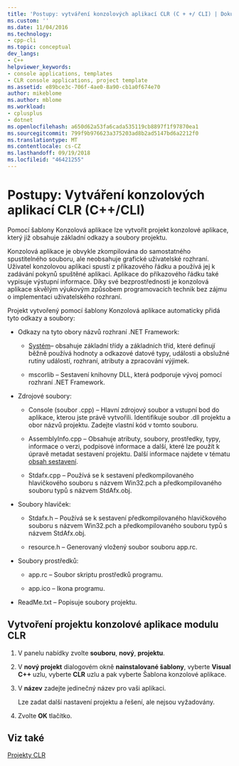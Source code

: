 ```yaml
---
title: 'Postupy: vytváření konzolových aplikací CLR (C + +/ CLI) | Dokumentace Microsoftu'
ms.custom: ''
ms.date: 11/04/2016
ms.technology:
- cpp-cli
ms.topic: conceptual
dev_langs:
- C++
helpviewer_keywords:
- console applications, templates
- CLR console applications, project template
ms.assetid: e89bce3c-706f-4ae0-8a90-cb1a0f674e70
author: mikeblome
ms.author: mblome
ms.workload:
- cplusplus
- dotnet
ms.openlocfilehash: a650d62a53fa6cada535119cb8897f1f97870ea1
ms.sourcegitcommit: 799f9b976623a375203ad8b2ad5147bd6a2212f0
ms.translationtype: MT
ms.contentlocale: cs-CZ
ms.lasthandoff: 09/19/2018
ms.locfileid: "46421255"
---
```

# <a name="how-to-create-clr-console-applications-ccli"></a>Postupy: Vytváření konzolových aplikací CLR (C++/CLI)

Pomocí šablony Konzolová aplikace lze vytvořit projekt konzolové aplikace, který již obsahuje základní odkazy a soubory projektu.

Konzolová aplikace je obvykle zkompilována do samostatného spustitelného souboru, ale neobsahuje grafické uživatelské rozhraní. Uživatel konzolovou aplikaci spustí z příkazového řádku a používá jej k zadávání pokynů spuštěné aplikaci. Aplikace do příkazového řádku také vypisuje výstupní informace. Díky své bezprostřednosti je konzolová aplikace skvělým výukovým způsobem programovacích technik bez zájmu o implementaci uživatelského rozhraní.

Projekt vytvořený pomocí šablony Konzolová aplikace automaticky přidá tyto odkazy a soubory:

- Odkazy na tyto obory názvů rozhraní .NET Framework:

   - [Systém](https://msdn.microsoft.com/library/system.appdomainmanager.appdomainmanager.aspx)– obsahuje základní třídy a základních tříd, které definují běžně používá hodnoty a odkazové datové typy, události a obslužné rutiny událostí, rozhraní, atributy a zpracování výjimek.

   - mscorlib – Sestavení knihovny DLL, která podporuje vývoj pomocí rozhraní .NET Framework.

- Zdrojové soubory:

   - Console (soubor .cpp) – Hlavní zdrojový soubor a vstupní bod do aplikace, kterou jste právě vytvořili. Identifikuje soubor .dll projektu a obor názvů projektu. Zadejte vlastní kód v tomto souboru.

   - AssemblyInfo.cpp – Obsahuje atributy, soubory, prostředky, typy, informace o verzi, podpisové informace a další, které lze použít k úpravě metadat sestavení projektu. Další informace najdete v tématu [obsah sestavení](/dotnet/framework/app-domains/assembly-contents).

   - Stdafx.cpp – Používá se k sestavení předkompilovaného hlavičkového souboru s názvem Win32.pch a předkompilovaného souboru typů s názvem StdAfx.obj.

- Soubory hlaviček:

   - Stdafx.h – Používá se k sestavení předkompilovaného hlavičkového souboru s názvem Win32.pch a předkompilovaného souboru typů s názvem StdAfx.obj.

   - resource.h – Generovaný vložený soubor souboru app.rc.

- Soubory prostředků:

   - app.rc – Soubor skriptu prostředků programu.

   - app.ico – Ikona programu.

- ReadMe.txt – Popisuje soubory projektu.

## <a name="to-create-a-common-language-runtime-clr-console-app-project"></a>Vytvoření projektu konzolové aplikace modulu CLR

1. V panelu nabídky zvolte **souboru**, **nový**, **projektu**.

1. V **nový projekt** dialogovém okně **nainstalované šablony**, vyberte **Visual C++** uzlu, vyberte **CLR** uzlu a pak vyberte Šablona konzolové aplikace.

1. V **název** zadejte jedinečný název pro vaši aplikaci.

     Lze zadat další nastavení projektu a řešení, ale nejsou vyžadovány.

1. Zvolte **OK** tlačítko.

## <a name="see-also"></a>Viz také

[Projekty CLR](../ide/files-created-for-clr-projects.md)

